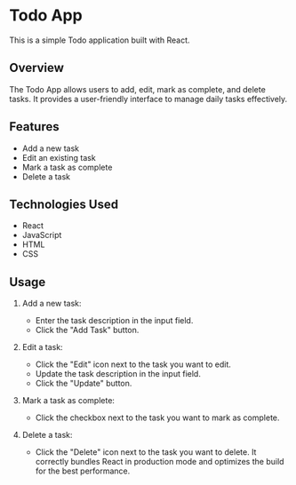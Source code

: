 # Todo App

This is a simple Todo application built with React.

## Overview

The Todo App allows users to add, edit, mark as complete, and delete tasks. It provides a user-friendly interface to manage daily tasks effectively.

## Features

- Add a new task
- Edit an existing task
- Mark a task as complete
- Delete a task

## Technologies Used

- React
- JavaScript
- HTML
- CSS

## Usage

1. Add a new task:
   - Enter the task description in the input field.
   - Click the "Add Task" button.

2. Edit a task:
   - Click the "Edit" icon next to the task you want to edit.
   - Update the task description in the input field.
   - Click the "Update" button.

3. Mark a task as complete:
   - Click the checkbox next to the task you want to mark as complete.

4. Delete a task:
   - Click the "Delete" icon next to the task you want to delete.
It correctly bundles React in production mode and optimizes the build for the best performance.


